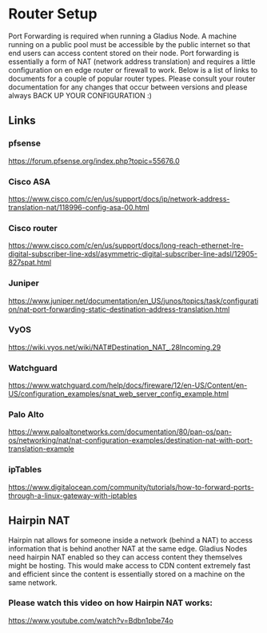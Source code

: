 # Router Setup

Port Forwarding is required when running a Gladius Node. A machine running on a public pool must be accessible by the public internet so that end users can access content stored on their node. Port forwarding is essentially a form of NAT (network address translation) and requires a little configuration on en edge router or firewall to work. Below is a list of links to documents for a couple of popular router types. Please consult your router documentation for any changes that occur between versions and please always BACK UP YOUR CONFIGURATION :)

## Links

### pfsense
https://forum.pfsense.org/index.php?topic=55676.0

### Cisco ASA
https://www.cisco.com/c/en/us/support/docs/ip/network-address-translation-nat/118996-config-asa-00.html

### Cisco router
https://www.cisco.com/c/en/us/support/docs/long-reach-ethernet-lre-digital-subscriber-line-xdsl/asymmetric-digital-subscriber-line-adsl/12905-827spat.html

### Juniper
https://www.juniper.net/documentation/en_US/junos/topics/task/configuration/nat-port-forwarding-static-destination-address-translation.html

### VyOS
https://wiki.vyos.net/wiki/NAT#Destination_NAT_.28Incoming.29

### Watchguard
https://www.watchguard.com/help/docs/fireware/12/en-US/Content/en-US/configuration_examples/snat_web_server_config_example.html

### Palo Alto
https://www.paloaltonetworks.com/documentation/80/pan-os/pan-os/networking/nat/nat-configuration-examples/destination-nat-with-port-translation-example

### ipTables
https://www.digitalocean.com/community/tutorials/how-to-forward-ports-through-a-linux-gateway-with-iptables



## Hairpin NAT

Hairpin nat allows for someone inside a network (behind a NAT) to access information that is behind another NAT at the same edge. Gladius Nodes need hairpin NAT enabled so they can access content they themselves might be hosting. This would make access to CDN content extremely fast and efficient since the content is essentially stored on a machine on the same network.

### Please watch this video on how Hairpin NAT works:

https://www.youtube.com/watch?v=Bdbn1pbe74o
